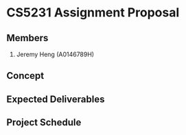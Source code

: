 # CS5231 Assignment Proposal



## Members

1. Jeremy Heng (A0146789H)

## Concept

## Expected Deliverables

## Project Schedule



